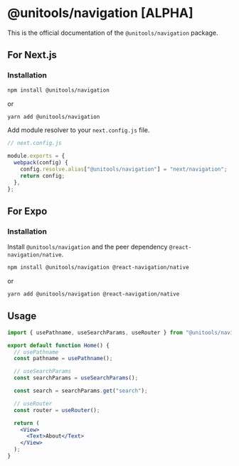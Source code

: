 # @unitools/navigation [ALPHA]

This is the official documentation of the `@unitools/navigation` package.

## For Next.js

### Installation

```bash
npm install @unitools/navigation
```

or

```bash
yarn add @unitools/navigation
```

Add module resolver to your `next.config.js` file.

```js
// next.config.js

module.exports = {
  webpack(config) {
    config.resolve.alias["@unitools/navigation"] = "next/navigation";
    return config;
  },
};
```

## For Expo

### Installation

Install `@unitools/navigation` and the peer dependency `@react-navigation/native`.

```bash
npm install @unitools/navigation @react-navigation/native
```

or

```bash
yarn add @unitools/navigation @react-navigation/native
```

## Usage

```jsx
import { usePathname, useSearchParams, useRouter } from "@unitools/navigation";

export default function Home() {
  // usePathname
  const pathname = usePathname();

  // useSearchParams
  const searchParams = useSearchParams();

  const search = searchParams.get("search");

  // useRouter
  const router = useRouter();

  return (
    <View>
      <Text>About</Text>
    </View>
  );
}
```
